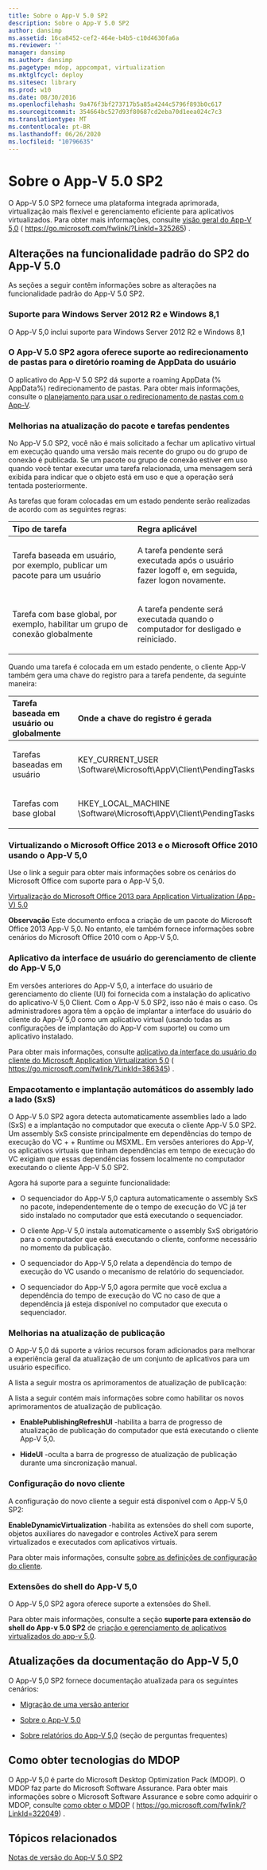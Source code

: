 ```yaml
---
title: Sobre o App-V 5.0 SP2
description: Sobre o App-V 5.0 SP2
author: dansimp
ms.assetid: 16ca8452-cef2-464e-b4b5-c10d4630fa6a
ms.reviewer: ''
manager: dansimp
ms.author: dansimp
ms.pagetype: mdop, appcompat, virtualization
ms.mktglfcycl: deploy
ms.sitesec: library
ms.prod: w10
ms.date: 08/30/2016
ms.openlocfilehash: 9a476f3bf273717b5a85a4244c5796f893b0c617
ms.sourcegitcommit: 354664bc527d93f80687cd2eba70d1eea024c7c3
ms.translationtype: MT
ms.contentlocale: pt-BR
ms.lasthandoff: 06/26/2020
ms.locfileid: "10796635"
---
```

# Sobre o App-V 5.0 SP2


O App-V 5.0 SP2 fornece uma plataforma integrada aprimorada, virtualização mais flexível e gerenciamento eficiente para aplicativos virtualizados. Para obter mais informações, consulte [visão geral do App-V 5,0](https://go.microsoft.com/fwlink/p/?LinkId=325265) ( https://go.microsoft.com/fwlink/?LinkId=325265) .

## Alterações na funcionalidade padrão do SP2 do App-V 5.0


As seções a seguir contêm informações sobre as alterações na funcionalidade padrão do App-V 5.0 SP2.

### <a href="" id="bkmk-sp2-supported-cfg"></a>Suporte para Windows Server 2012 R2 e Windows 8,1

O App-V 5,0 inclui suporte para Windows Server 2012 R2 e Windows 8,1

### <a href="" id="-------------app-v-5-0-sp2-now-supports-folder-redirection-for-the-user-s-roaming-appdata-directory"></a> O App-V 5.0 SP2 agora oferece suporte ao redirecionamento de pastas para o diretório roaming de AppData do usuário

O aplicativo do App-V 5.0 SP2 dá suporte a roaming AppData (% AppData%) redirecionamento de pastas. Para obter mais informações, consulte o [planejamento para usar o redirecionamento de pastas com o App-V](planning-to-use-folder-redirection-with-app-v.md).

### <a href="" id="bkmk-pkg-upgr-pendg-tasks"></a>Melhorias na atualização do pacote e tarefas pendentes

No App-V 5.0 SP2, você não é mais solicitado a fechar um aplicativo virtual em execução quando uma versão mais recente do grupo ou do grupo de conexão é publicada. Se um pacote ou grupo de conexão estiver em uso quando você tentar executar uma tarefa relacionada, uma mensagem será exibida para indicar que o objeto está em uso e que a operação será tentada posteriormente.

As tarefas que foram colocadas em um estado pendente serão realizadas de acordo com as seguintes regras:

<table>
<colgroup>
<col width="50%" />
<col width="50%" />
</colgroup>
<thead>
<tr class="header">
<th align="left">Tipo de tarefa</th>
<th align="left">Regra aplicável</th>
</tr>
</thead>
<tbody>
<tr class="odd">
<td align="left"><p>Tarefa baseada em usuário, por exemplo, publicar um pacote para um usuário</p></td>
<td align="left"><p>A tarefa pendente será executada após o usuário fazer logoff e, em seguida, fazer logon novamente.</p></td>
</tr>
<tr class="even">
<td align="left"><p>Tarefa com base global, por exemplo, habilitar um grupo de conexão globalmente</p></td>
<td align="left"><p>A tarefa pendente será executada quando o computador for desligado e reiniciado.</p></td>
</tr>
</tbody>
</table>

 

Quando uma tarefa é colocada em um estado pendente, o cliente App-V também gera uma chave do registro para a tarefa pendente, da seguinte maneira:

<table>
<colgroup>
<col width="50%" />
<col width="50%" />
</colgroup>
<thead>
<tr class="header">
<th align="left">Tarefa baseada em usuário ou globalmente</th>
<th align="left">Onde a chave do registro é gerada</th>
</tr>
</thead>
<tbody>
<tr class="odd">
<td align="left"><p>Tarefas baseadas em usuário</p></td>
<td align="left"><p>KEY_CURRENT_USER \Software\Microsoft\AppV\Client\PendingTasks</p></td>
</tr>
<tr class="even">
<td align="left"><p>Tarefas com base global</p></td>
<td align="left"><p>HKEY_LOCAL_MACHINE \Software\Microsoft\AppV\Client\PendingTasks</p></td>
</tr>
</tbody>
</table>

 

### Virtualizando o Microsoft Office 2013 e o Microsoft Office 2010 usando o App-V 5,0

Use o link a seguir para obter mais informações sobre os cenários do Microsoft Office com suporte para o App-V 5,0.

[Virtualização do Microsoft Office 2013 para Application Virtualization (App-V) 5.0](../solutions/virtualizing-microsoft-office-2013-for-application-virtualization--app-v--50-solutions.md)

**Observação**  Este documento enfoca a criação de um pacote do Microsoft Office 2013 App-V 5,0. No entanto, ele também fornece informações sobre cenários do Microsoft Office 2010 com o App-V 5,0.

 

### <a href="" id="-------------app-v-5-0-client-management-user-interface-application"></a> Aplicativo da interface de usuário do gerenciamento de cliente do App-V 5,0

Em versões anteriores do App-V 5,0, a interface do usuário de gerenciamento do cliente (UI) foi fornecida com a instalação do aplicativo do aplicativo-V 5,0 Client. Com o App-V 5.0 SP2, isso não é mais o caso. Os administradores agora têm a opção de implantar a interface do usuário do cliente do App-V 5,0 como um aplicativo virtual (usando todas as configurações de implantação do App-V com suporte) ou como um aplicativo instalado.

Para obter mais informações, consulte [aplicativo da interface do usuário do cliente do Microsoft Application Virtualization 5,0](https://go.microsoft.com/fwlink/p/?LinkId=386345) ( https://go.microsoft.com/fwlink/?LinkId=386345) .

### Empacotamento e implantação automáticos do assembly lado a lado (SxS)

O App-V 5.0 SP2 agora detecta automaticamente assemblies lado a lado (SxS) e a implantação no computador que executa o cliente App-V 5.0 SP2. Um assembly SxS consiste principalmente em dependências do tempo de execução do VC + + Runtime ou MSXML. Em versões anteriores do App-V, os aplicativos virtuais que tinham dependências em tempo de execução do VC exigiam que essas dependências fossem localmente no computador executando o cliente App-V 5.0 SP2.

Agora há suporte para a seguinte funcionalidade:

-   O sequenciador do App-V 5,0 captura automaticamente o assembly SxS no pacote, independentemente de o tempo de execução do VC já ter sido instalado no computador que está executando o sequenciador.

-   O cliente App-V 5,0 instala automaticamente o assembly SxS obrigatório para o computador que está executando o cliente, conforme necessário no momento da publicação.

-   O sequenciador do App-V 5,0 relata a dependência do tempo de execução do VC usando o mecanismo de relatório do sequenciador.

-   O sequenciador do App-V 5,0 agora permite que você exclua a dependência do tempo de execução do VC no caso de que a dependência já esteja disponível no computador que executa o sequenciador.

### Melhorias na atualização de publicação

O App-V 5,0 dá suporte a vários recursos foram adicionados para melhorar a experiência geral da atualização de um conjunto de aplicativos para um usuário específico.

A lista a seguir mostra os aprimoramentos de atualização de publicação:

A lista a seguir contém mais informações sobre como habilitar os novos aprimoramentos de atualização de publicação.

-   **EnablePublishingRefreshUI** -habilita a barra de progresso de atualização de publicação do computador que está executando o cliente App-V 5,0.

-   **HideUI** -oculta a barra de progresso de atualização de publicação durante uma sincronização manual.

### Configuração do novo cliente

A configuração do novo cliente a seguir está disponível com o App-V 5,0 SP2:

**EnableDynamicVirtualization** -habilita as extensões do shell com suporte, objetos auxiliares do navegador e controles ActiveX para serem virtualizados e executados com aplicativos virtuais.

Para obter mais informações, consulte [sobre as definições de configuração do cliente](about-client-configuration-settings.md).

### <a href="" id="-------------app-v-5-0-shell-extensions"></a> Extensões do shell do App-V 5,0

O App-V 5,0 SP2 agora oferece suporte a extensões do Shell.

Para obter mais informações, consulte a seção **suporte para extensão do shell do App-v 5.0 SP2** de [criação e gerenciamento de aplicativos virtualizados do app-v 5,0](creating-and-managing-app-v-50-virtualized-applications.md).

## <a href="" id="---------app-v-5-0-documentation-updates"></a> Atualizações da documentação do App-V 5,0


O App-V 5,0 SP2 fornece documentação atualizada para os seguintes cenários:

-   [Migração de uma versão anterior](migrating-from-a-previous-version-app-v-50.md)

-   [Sobre o App-V 5.0](about-app-v-50.md)

-   [Sobre relatórios do App-V 5,0](about-app-v-50-reporting.md) (seção de perguntas frequentes)

## Como obter tecnologias do MDOP


O App-V 5,0 é parte do Microsoft Desktop Optimization Pack (MDOP). O MDOP faz parte do Microsoft Software Assurance. Para obter mais informações sobre o Microsoft Software Assurance e sobre como adquirir o MDOP, consulte [como obter o MDOP](https://go.microsoft.com/fwlink/?LinkId=322049) ( https://go.microsoft.com/fwlink/?LinkId=322049) .






## Tópicos relacionados


[Notas de versão do App-V 5.0 SP2](release-notes-for-app-v-50-sp2.md)

 

 





